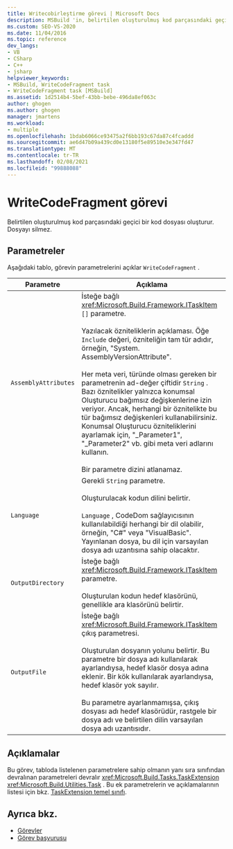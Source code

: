```yaml
---
title: Writecobirleştirme görevi | Microsoft Docs
description: MSBuild 'in, belirtilen oluşturulmuş kod parçasındaki geçici bir kod dosyası oluşturması için Writecobirleştirme görevini nasıl kullandığını öğrenin.
ms.custom: SEO-VS-2020
ms.date: 11/04/2016
ms.topic: reference
dev_langs:
- VB
- CSharp
- C++
- jsharp
helpviewer_keywords:
- MSBuild, WriteCodeFragment task
- WriteCodeFragment task [MSBuild]
ms.assetid: 1d2514b4-5bef-43bb-bebe-496da8ef063c
author: ghogen
ms.author: ghogen
manager: jmartens
ms.workload:
- multiple
ms.openlocfilehash: 1bdab6066ce93475a2f6bb193c67da87c4fcaddd
ms.sourcegitcommit: ae6d47b09a439cd0e13180f5e89510e3e347fd47
ms.translationtype: MT
ms.contentlocale: tr-TR
ms.lasthandoff: 02/08/2021
ms.locfileid: "99888088"
---
```

# <a name="writecodefragment-task"></a>WriteCodeFragment görevi

Belirtilen oluşturulmuş kod parçasındaki geçici bir kod dosyası oluşturur. Dosyayı silmez.

## <a name="parameters"></a>Parametreler

 Aşağıdaki tablo, görevin parametrelerini açıklar `WriteCodeFragment` .

|Parametre|Açıklama|
|---------------|-----------------|
|`AssemblyAttributes`|İsteğe bağlı <xref:Microsoft.Build.Framework.ITaskItem> `[]` parametre.<br /><br /> Yazılacak özniteliklerin açıklaması. Öğe `Include` değeri, özniteliğin tam tür adıdır, örneğin, "System. AssemblyVersionAttribute".<br /><br /> Her meta veri, türünde olması gereken bir parametrenin ad-değer çiftidir `String` . Bazı öznitelikler yalnızca konumsal Oluşturucu bağımsız değişkenlerine izin veriyor. Ancak, herhangi bir öznitelikte bu tür bağımsız değişkenleri kullanabilirsiniz. Konumsal Oluşturucu özniteliklerini ayarlamak için, "_Parameter1", "_Parameter2" vb. gibi meta veri adlarını kullanın.<br /><br /> Bir parametre dizini atlanamaz.|
|`Language`|Gerekli `String` parametre.<br /><br /> Oluşturulacak kodun dilini belirtir.<br /><br /> `Language` , CodeDom sağlayıcısının kullanılabildiği herhangi bir dil olabilir, örneğin, "C#" veya "VisualBasic". Yayınlanan dosya, bu dil için varsayılan dosya adı uzantısına sahip olacaktır.|
|`OutputDirectory`|İsteğe bağlı <xref:Microsoft.Build.Framework.ITaskItem> parametre.<br /><br /> Oluşturulan kodun hedef klasörünü, genellikle ara klasörünü belirtir.|
|`OutputFile`|İsteğe bağlı <xref:Microsoft.Build.Framework.ITaskItem> çıkış parametresi.<br /><br /> Oluşturulan dosyanın yolunu belirtir. Bu parametre bir dosya adı kullanılarak ayarlandıysa, hedef klasör dosya adına eklenir. Bir kök kullanılarak ayarlandıysa, hedef klasör yok sayılır.<br /><br /> Bu parametre ayarlanmamışsa, çıkış dosyası adı hedef klasörüdür, rastgele bir dosya adı ve belirtilen dilin varsayılan dosya adı uzantısıdır.|

## <a name="remarks"></a>Açıklamalar

 Bu görev, tabloda listelenen parametrelere sahip olmanın yanı sıra sınıfından devralınan parametreleri devralır <xref:Microsoft.Build.Tasks.TaskExtension> <xref:Microsoft.Build.Utilities.Task> . Bu ek parametrelerin ve açıklamalarının listesi için bkz. [TaskExtension temel sınıfı](../msbuild/taskextension-base-class.md).

## <a name="see-also"></a>Ayrıca bkz.

- [Görevler](../msbuild/msbuild-tasks.md)
- [Görev başvurusu](../msbuild/msbuild-task-reference.md)
